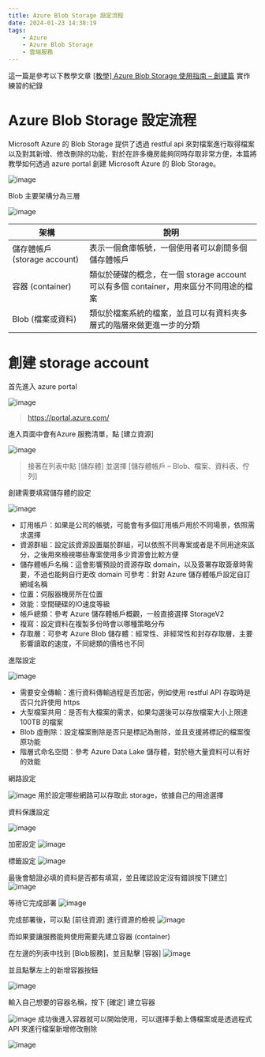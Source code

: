 ```yaml
---
title: Azure Blob Storage 設定流程
date: 2024-01-23 14:38:19
tags:
    - Azure
    - Azure Blob Storage
    - 雲端服務
---
```



這一篇是參考以下教學文章
[[教學] Azure Blob Storage 使用指南 – 創建篇](https://xenby.com/b/238-%E6%95%99%E5%AD%B8-azure-blob-storage-%E4%BD%BF%E7%94%A8%E6%8C%87%E5%8D%97-%E5%89%B5%E5%BB%BA%E7%AF%87)
實作練習的紀錄


# Azure Blob Storage 設定流程

Microsoft Azure 的 Blob Storage 提供了透過 restful api 來對檔案進行取得檔案以及對其新增、修改刪除的功能，對於在許多機房能夠同時存取非常方便，本篇將教學如何透過 azure portal 創建 Microsoft Azure 的 Blob Storage。

![image](https://hackmd.io/_uploads/SkJpZ2jFp.png)

Blob 主要架構分為三層

![image](https://hackmd.io/_uploads/rJtXbCnFa.png)

| 架構 | 說明 |
| -------- | -------- | 
| 儲存體帳戶 (storage account)     | 表示一個倉庫帳號，一個使用者可以創間多個儲存體帳戶   |
| 容器 (container)     | 類似於硬碟的概念，在一個 storage account 可以有多個 container，用來區分不同用途的檔案    |
| Blob (檔案或資料)  | 類似於檔案系統的檔案，並且可以有資料夾多層式的階層來做更進一步的分類    |


# 創建 storage account

首先進入 azure portal 

![image](https://hackmd.io/_uploads/B1DgMChKa.png)
>https://portal.azure.com/

進入頁面中會有Azure 服務清單，點 [建立資源]

![image](https://hackmd.io/_uploads/HJJdz02Fa.png)
>接著在列表中點 [儲存體] 並選擇 [儲存體帳戶 – Blob、檔案、資料表、佇列]

創建需要填寫儲存體的設定

![image](https://hackmd.io/_uploads/B1Uq4AhK6.png)

* 訂用帳戶：如果是公司的帳號，可能會有多個訂用帳戶用於不同場景，依照需求選擇
* 資源群組：設定該資源設置屬於群組，可以依照不同專案或者是不同用途來區分，之後用來檢視哪些專案使用多少資源會比較方便
* 儲存體帳戶名稱：這會影響預設的資源存取 domain，以及簽署存取簽章時需要，不過也能夠自行更改 domain 可參考：針對 Azure 儲存體帳戶設定自訂網域名稱
* 位置：伺服器機房所在位置
* 效能：空間硬碟的IO速度等級
* 帳戶總類：參考 Azure 儲存體帳戶概觀，一般直接選擇 StorageV2
* 複寫：設定資料在複製多份時會以哪種策略分布
* 存取層：可參考 Azure Blob 儲存體：經常性、非經常性和封存存取層，主要影響讀取的速度，不同總類的價格也不同

進階設定

![image](https://hackmd.io/_uploads/B12CBC2ta.png)

* 需要安全傳輸：進行資料傳輸過程是否加密，例如使用 restful API 存取時是否只允許使用 https
* 大型檔案共用：是否有大檔案的需求，如果勾選後可以存放檔案大小上限達 100TB 的檔案
* Blob 虛刪除：設定檔案刪除是否只是標記為刪除，並且支援將標記的檔案復原功能
* 階層式命名空間：參考 Azure Data Lake 儲存體，對於極大量資料可以有好的效能

網路設定

![image](https://hackmd.io/_uploads/S1qNLR2FT.png)
用於設定哪些網路可以存取此 storage，依據自己的用途選擇

資料保護設定

![image](https://hackmd.io/_uploads/SJciI02K6.png)

加密設定
![image](https://hackmd.io/_uploads/Sk2oPRnY6.png)

標籤設定
![image](https://hackmd.io/_uploads/SyYyOA2F6.png)

最後會驗證必填的資料是否都有填寫，並且確認設定沒有錯誤按下[建立]
![image](https://hackmd.io/_uploads/Skac_Cnta.png)

等待它完成部署
![image](https://hackmd.io/_uploads/HkV1FAnYT.png)

完成部署後，可以點 [前往資源] 進行資源的檢視
![image](https://hackmd.io/_uploads/SkhZYChFp.png)

而如果要讓服務能夠使用需要先建立容器 (container)

在左邊的列表中找到 [Blob服務]，並且點擊 [容器]
![image](https://hackmd.io/_uploads/SkJ_tCnK6.png)

並且點擊左上的新增容器按鈕

![image](https://hackmd.io/_uploads/SJMRF0ntT.png)

輸入自己想要的容器名稱，按下 [確定] 建立容器

![image](https://hackmd.io/_uploads/SyP8qC3Ka.png)
成功後進入容器就可以開始使用，可以選擇手動上傳檔案或是透過程式 API 來進行檔案新增修改刪除

![image](https://hackmd.io/_uploads/r1mqoR3Kp.png)
